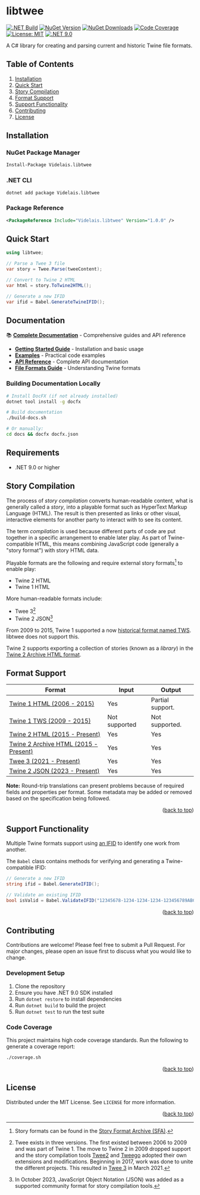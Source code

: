 <a name="readme-top"></a>

# libtwee

[![.NET Build](https://github.com/videlais/libtwee/actions/workflows/dotnet.yml/badge.svg)](https://github.com/videlais/libtwee/actions/workflows/dotnet.yml)
[![NuGet Version](https://img.shields.io/nuget/v/Videlais.libtwee)](https://www.nuget.org/packages/Videlais.libtwee/)
[![NuGet Downloads](https://img.shields.io/nuget/dt/Videlais.libtwee)](https://www.nuget.org/packages/Videlais.libtwee/)
[![Code Coverage](https://img.shields.io/badge/Coverage-90.5%25-brightgreen)](https://github.com/videlais/libtwee/actions)
[![License: MIT](https://img.shields.io/badge/License-MIT-yellow.svg)](https://opensource.org/licenses/MIT)
[![.NET 9.0](https://img.shields.io/badge/.NET-9.0-blue.svg)](https://dotnet.microsoft.com/download/dotnet/9.0)

A C# library for creating and parsing current and historic Twine file formats.

## Table of Contents

<ol>
  <li><a href="#installation">Installation</a></li>
  <li><a href="#quick-start">Quick Start</a></li>
  <li><a href="#story-compilation">Story Compilation</a></li>
  <li><a href="#format-support">Format Support</a></li>
  <li><a href="#support-functionality">Support Functionality</a></li>
  <li><a href="#contributing">Contributing</a></li>
  <li><a href="#license">License</a></li>
</ol>

## Installation

### NuGet Package Manager
```bash
Install-Package Videlais.libtwee
```

### .NET CLI
```bash
dotnet add package Videlais.libtwee
```

### Package Reference
```xml
<PackageReference Include="Videlais.libtwee" Version="1.0.0" />
```

## Quick Start

```csharp
using libtwee;

// Parse a Twee 3 file
var story = Twee.Parse(tweeContent);

// Convert to Twine 2 HTML
var html = story.ToTwine2HTML();

// Generate a new IFID
var ifid = Babel.GenerateTwineIFID();
```

## Documentation

📚 **[Complete Documentation](docs/index.md)** - Comprehensive guides and API reference

- **[Getting Started Guide](docs/articles/getting-started.md)** - Installation and basic usage
- **[Examples](docs/articles/examples.md)** - Practical code examples  
- **[API Reference](docs/articles/api-reference.md)** - Complete API documentation
- **[File Formats Guide](docs/articles/file-formats.md)** - Understanding Twine formats

### Building Documentation Locally

```bash
# Install DocFX (if not already installed)
dotnet tool install -g docfx

# Build documentation
./build-docs.sh

# Or manually:
cd docs && docfx docfx.json
```

## Requirements

- .NET 9.0 or higher

## Story Compilation

The process of *story compilation* converts human-readable content, what is generally called a *story*, into a playable format such as HyperText Markup Language (HTML). The result is then presented as links or other visual, interactive elements for another party to interact with to see its content.

The term *compilation* is used because different parts of code are put together in a specific arrangement to enable later play. As part of Twine-compatible HTML, this means combining JavaScript code (generally a "story format") with story HTML data.

Playable formats are the following and require external story formats[^1] to enable play:

- Twine 2 HTML
- Twine 1 HTML

More human-readable formats include:

- Twee 3[^2]
- Twine 2 JSON[^3]

From 2009 to 2015, Twine 1 supported a now [historical format named TWS](https://github.com/iftechfoundation/twine-specs/blob/master/twine-1-twsoutput.md). libtwee does not support this.

Twine 2 supports exporting a collection of stories (known as a *library*) in the [Twine 2 Archive HTML format](https://github.com/iftechfoundation/twine-specs/blob/master/twine-2-archive-spec.md).

[^1]: Story formats can be found in the [Story Format Archive (SFA)](https://github.com/videlais/story-formats-archive).

[^2]: Twee exists in three versions. The first existed between 2006 to 2009 and was part of Twine 1. The move to Twine 2 in 2009 dropped support and the story compilation tools [Twee2](https://dan-q.github.io/twee2/) and [Tweego](https://www.motoslave.net/tweego/) adopted their own extensions and modifications. Beginning in 2017, work was done to unite the different projects. This resulted in [Twee 3](https://github.com/iftechfoundation/twine-specs/blob/master/twee-3-specification.md) in March 2021.

[^3]: In October 2023, JavaScript Object Notation (JSON) was added as a supported community format for story compilation tools.

## Format Support

| Format                                                                                                                           | Input           | Output           |
|----------------------------------------------------------------------------------------------------------------------------------|-----------------|------------------|
| [Twine 1 HTML (2006 - 2015)]( https://github.com/iftechfoundation/twine-specs/blob/master/twine-1-htmloutput-doc.md )          | Yes             | Partial support. |
| [Twine 1 TWS (2009 - 2015)]( https://github.com/iftechfoundation/twine-specs/blob/master/twine-1-twsoutput.md )                | Not supported   | Not supported.   |
| [Twine 2 HTML (2015 - Present)]( https://github.com/iftechfoundation/twine-specs/blob/master/twine-2-htmloutput-spec.md )      | Yes             | Yes              |
| [Twine 2 Archive HTML (2015 - Present)]( https://github.com/iftechfoundation/twine-specs/blob/master/twine-2-archive-spec.md ) | Yes             | Yes              |
| [Twee 3 (2021 - Present)]( https://github.com/iftechfoundation/twine-specs/blob/master/twee-3-specification.md )               | Yes             | Yes              |
| [Twine 2 JSON (2023 - Present)]( https://github.com/iftechfoundation/twine-specs/blob/master/twine-2-jsonoutput-doc.md )       | Yes             | Yes              |

**Note:** Round-trip translations can present problems because of required fields and properties per format. Some metadata may be added or removed based on the specification being followed.

<p align="right">(<a href="#readme-top">back to top</a>)</p>

## Support Functionality

Multiple Twine formats support using [an IFID](https://ifdb.org/help-ifid) to identify one work from another.

The `Babel` class contains methods for verifying and generating a Twine-compatible IFID:

```csharp
// Generate a new IFID
string ifid = Babel.GenerateIFID();

// Validate an existing IFID
bool isValid = Babel.ValidateIFID("12345678-1234-1234-1234-123456789ABC");
```

<p align="right">(<a href="#readme-top">back to top</a>)</p>

## Contributing

Contributions are welcome! Please feel free to submit a Pull Request. For major changes, please open an issue first to discuss what you would like to change.

### Development Setup

1. Clone the repository
2. Ensure you have .NET 9.0 SDK installed
3. Run `dotnet restore` to install dependencies
4. Run `dotnet build` to build the project
5. Run `dotnet test` to run the test suite

### Code Coverage

This project maintains high code coverage standards. Run the following to generate a coverage report:

```bash
./coverage.sh
```

<p align="right">(<a href="#readme-top">back to top</a>)</p>

## License

Distributed under the MIT License. See `LICENSE` for more information.

<p align="right">(<a href="#readme-top">back to top</a>)</p>
